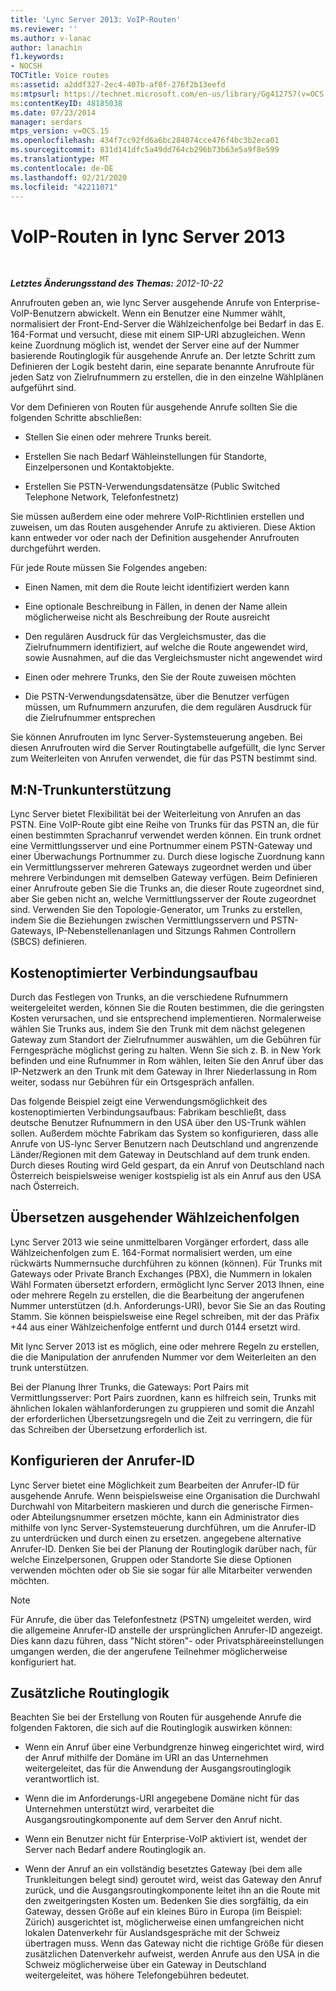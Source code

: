 ```yaml
---
title: 'Lync Server 2013: VoIP-Routen'
ms.reviewer: ''
ms.author: v-lanac
author: lanachin
f1.keywords:
- NOCSH
TOCTitle: Voice routes
ms:assetid: a2ddf327-2ec4-407b-af0f-276f2b13eefd
ms:mtpsurl: https://technet.microsoft.com/en-us/library/Gg412757(v=OCS.15)
ms:contentKeyID: 48185038
ms.date: 07/23/2014
manager: serdars
mtps_version: v=OCS.15
ms.openlocfilehash: 434f7cc92fd6a6bc284074cce476f4bc3b2eca01
ms.sourcegitcommit: 831d141dfc5a49dd764cb296b73b63e5a9f8e599
ms.translationtype: MT
ms.contentlocale: de-DE
ms.lasthandoff: 02/21/2020
ms.locfileid: "42211071"
---
```

<div data-xmlns="http://www.w3.org/1999/xhtml">

<div class="topic" data-xmlns="http://www.w3.org/1999/xhtml" data-msxsl="urn:schemas-microsoft-com:xslt" data-cs="https://msdn.microsoft.com/">

<div data-asp="https://msdn2.microsoft.com/asp">

# <a name="voice-routes-in-lync-server-2013"></a>VoIP-Routen in lync Server 2013

</div>

<div id="mainSection">

<div id="mainBody">

<span> </span>

_**Letztes Änderungsstand des Themas:** 2012-10-22_

Anrufrouten geben an, wie lync Server ausgehende Anrufe von Enterprise-VoIP-Benutzern abwickelt. Wenn ein Benutzer eine Nummer wählt, normalisiert der Front-End-Server die Wählzeichenfolge bei Bedarf in das E. 164-Format und versucht, diese mit einem SIP-URI abzugleichen. Wenn keine Zuordnung möglich ist, wendet der Server eine auf der Nummer basierende Routinglogik für ausgehende Anrufe an. Der letzte Schritt zum Definieren der Logik besteht darin, eine separate benannte Anrufroute für jeden Satz von Zielrufnummern zu erstellen, die in den einzelne Wählplänen aufgeführt sind.

Vor dem Definieren von Routen für ausgehende Anrufe sollten Sie die folgenden Schritte abschließen:

  - Stellen Sie einen oder mehrere Trunks bereit.

  - Erstellen Sie nach Bedarf Wähleinstellungen für Standorte, Einzelpersonen und Kontaktobjekte.

  - Erstellen Sie PSTN-Verwendungsdatensätze (Public Switched Telephone Network, Telefonfestnetz)

Sie müssen außerdem eine oder mehrere VoIP-Richtlinien erstellen und zuweisen, um das Routen ausgehender Anrufe zu aktivieren. Diese Aktion kann entweder vor oder nach der Definition ausgehender Anrufrouten durchgeführt werden.

Für jede Route müssen Sie Folgendes angeben:

  - Einen Namen, mit dem die Route leicht identifiziert werden kann

  - Eine optionale Beschreibung in Fällen, in denen der Name allein möglicherweise nicht als Beschreibung der Route ausreicht

  - Den regulären Ausdruck für das Vergleichsmuster, das die Zielrufnummern identifiziert, auf welche die Route angewendet wird, sowie Ausnahmen, auf die das Vergleichsmuster nicht angewendet wird

  - Einen oder mehrere Trunks, den Sie der Route zuweisen möchten

  - Die PSTN-Verwendungsdatensätze, über die Benutzer verfügen müssen, um Rufnummern anzurufen, die dem regulären Ausdruck für die Zielrufnummer entsprechen

Sie können Anrufrouten im lync Server-Systemsteuerung angeben. Bei diesen Anrufrouten wird die Server Routingtabelle aufgefüllt, die lync Server zum Weiterleiten von Anrufen verwendet, die für das PSTN bestimmt sind.

<div>

## <a name="mn-trunk-support"></a>M:N-Trunkunterstützung

Lync Server bietet Flexibilität bei der Weiterleitung von Anrufen an das PSTN. Eine VoIP-Route gibt eine Reihe von Trunks für das PSTN an, die für einen bestimmten Sprachanruf verwendet werden können. Ein trunk ordnet eine Vermittlungsserver und eine Portnummer einem PSTN-Gateway und einer Überwachungs Portnummer zu. Durch diese logische Zuordnung kann ein Vermittlungsserver mehreren Gateways zugeordnet werden und über mehrere Verbindungen mit demselben Gateway verfügen. Beim Definieren einer Anrufroute geben Sie die Trunks an, die dieser Route zugeordnet sind, aber Sie geben nicht an, welche Vermittlungsserver der Route zugeordnet sind. Verwenden Sie den Topologie-Generator, um Trunks zu erstellen, indem Sie die Beziehungen zwischen Vermittlungsservern und PSTN-Gateways, IP-Nebenstellenanlagen und Sitzungs Rahmen Controllern (SBCS) definieren.

</div>

<div>

## <a name="least-cost-routing"></a>Kostenoptimierter Verbindungsaufbau

Durch das Festlegen von Trunks, an die verschiedene Rufnummern weitergeleitet werden, können Sie die Routen bestimmen, die die geringsten Kosten verursachen, und sie entsprechend implementieren. Normalerweise wählen Sie Trunks aus, indem Sie den Trunk mit dem nächst gelegenen Gateway zum Standort der Zielrufnummer auswählen, um die Gebühren für Ferngespräche möglichst gering zu halten. Wenn Sie sich z. B. in New York befinden und eine Rufnummer in Rom wählen, leiten Sie den Anruf über das IP-Netzwerk an den Trunk mit dem Gateway in Ihrer Niederlassung in Rom weiter, sodass nur Gebühren für ein Ortsgespräch anfallen.

Das folgende Beispiel zeigt eine Verwendungsmöglichkeit des kostenoptimierten Verbindungsaufbaus: Fabrikam beschließt, dass deutsche Benutzer Rufnummern in den USA über den US-Trunk wählen sollen. Außerdem möchte Fabrikam das System so konfigurieren, dass alle Anrufe von US-lync Server Benutzern nach Deutschland und angrenzende Länder/Regionen mit dem Gateway in Deutschland auf dem trunk enden. Durch dieses Routing wird Geld gespart, da ein Anruf von Deutschland nach Österreich beispielsweise weniger kostspielig ist als ein Anruf aus den USA nach Österreich.

</div>

<div>

## <a name="translating-outbound-dial-strings"></a>Übersetzen ausgehender Wählzeichenfolgen

Lync Server 2013 wie seine unmittelbaren Vorgänger erfordert, dass alle Wählzeichenfolgen zum E. 164-Format normalisiert werden, um eine rückwärts Nummernsuche durchführen zu können (können). Für Trunks mit Gateways oder Private Branch Exchanges (PBX), die Nummern in lokalen Wähl Formaten übersetzt erfordern, ermöglicht lync Server 2013 Ihnen, eine oder mehrere Regeln zu erstellen, die die Bearbeitung der angerufenen Nummer unterstützen (d.h. Anforderungs-URI), bevor Sie Sie an das Routing Stamm. Sie können beispielsweise eine Regel schreiben, mit der das Präfix +44 aus einer Wählzeichenfolge entfernt und durch 0144 ersetzt wird.

Mit lync Server 2013 ist es möglich, eine oder mehrere Regeln zu erstellen, die die Manipulation der anrufenden Nummer vor dem Weiterleiten an den trunk unterstützen.

Bei der Planung Ihrer Trunks, die Gateways: Port Pairs mit Vermittlungsserver: Port Pairs zuordnen, kann es hilfreich sein, Trunks mit ähnlichen lokalen wählanforderungen zu gruppieren und somit die Anzahl der erforderlichen Übersetzungsregeln und die Zeit zu verringern, die für das Schreiben der Übersetzung erforderlich ist.

</div>

<div>

## <a name="configuring-caller-id"></a>Konfigurieren der Anrufer-ID

Lync Server bietet eine Möglichkeit zum Bearbeiten der Anrufer-ID für ausgehende Anrufe. Wenn beispielsweise eine Organisation die Durchwahl Durchwahl von Mitarbeitern maskieren und durch die generische Firmen-oder Abteilungsnummer ersetzen möchte, kann ein Administrator dies mithilfe von lync Server-Systemsteuerung durchführen, um die Anrufer-ID zu unterdrücken und durch einen zu ersetzen. angegebene alternative Anrufer-ID. Denken Sie bei der Planung der Routinglogik darüber nach, für welche Einzelpersonen, Gruppen oder Standorte Sie diese Optionen verwenden möchten oder ob Sie sie sogar für alle Mitarbeiter verwenden möchten.

<div>


> [!NOTE]  
> Für Anrufe, die über das Telefonfestnetz (PSTN) umgeleitet werden, wird die allgemeine Anrufer-ID anstelle der ursprünglichen Anrufer-ID angezeigt. Dies kann dazu führen, dass "Nicht stören"- oder Privatsphäreeinstellungen umgangen werden, die der angerufene Teilnehmer möglicherweise konfiguriert hat.



</div>

</div>

<div>

## <a name="additional-routing-logic"></a>Zusätzliche Routinglogik

Beachten Sie bei der Erstellung von Routen für ausgehende Anrufe die folgenden Faktoren, die sich auf die Routinglogik auswirken können:

  - Wenn ein Anruf über eine Verbundgrenze hinweg eingerichtet wird, wird der Anruf mithilfe der Domäne im URI an das Unternehmen weitergeleitet, das für die Anwendung der Ausgangsroutinglogik verantwortlich ist.

  - Wenn die im Anforderungs-URI angegebene Domäne nicht für das Unternehmen unterstützt wird, verarbeitet die Ausgangsroutingkomponente auf dem Server den Anruf nicht.

  - Wenn ein Benutzer nicht für Enterprise-VoIP aktiviert ist, wendet der Server nach Bedarf andere Routinglogik an.

  - Wenn der Anruf an ein vollständig besetztes Gateway (bei dem alle Trunkleitungen belegt sind) geroutet wird, weist das Gateway den Anruf zurück, und die Ausgangsroutingkomponente leitet ihn an die Route mit den zweitgeringsten Kosten um. Bedenken Sie dies sorgfältig, da ein Gateway, dessen Größe auf ein kleines Büro in Europa (im Beispiel: Zürich) ausgerichtet ist, möglicherweise einen umfangreichen nicht lokalen Datenverkehr für Auslandsgespräche mit der Schweiz übertragen muss. Wenn das Gateway nicht die richtige Größe für diesen zusätzlichen Datenverkehr aufweist, werden Anrufe aus den USA in die Schweiz möglicherweise über ein Gateway in Deutschland weitergeleitet, was höhere Telefongebühren bedeutet.

</div>

</div>

<span> </span>

</div>

</div>

</div>

